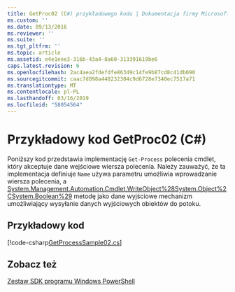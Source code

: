 ```yaml
---
title: GetProc02 (C#) przykładowego kodu | Dokumentacja firmy Microsoft
ms.custom: ''
ms.date: 09/13/2016
ms.reviewer: ''
ms.suite: ''
ms.tgt_pltfrm: ''
ms.topic: article
ms.assetid: e4e1eee3-316b-43a4-8a60-313391619be6
caps.latest.revision: 6
ms.openlocfilehash: 2ac4aea2fdefdfe86349c14fe9b87cd8c41db090
ms.sourcegitcommit: caac7d098a448232304c9d6728e7340ec7517a71
ms.translationtype: MT
ms.contentlocale: pl-PL
ms.lasthandoff: 03/16/2019
ms.locfileid: "58054564"
---
```

# <a name="getproc02-c-sample-code"></a>Przykładowy kod GetProc02 (C#)

Poniższy kod przedstawia implementację `Get-Process` polecenia cmdlet, który akceptuje dane wejściowe wiersza polecenia. Należy zauważyć, że ta implementacja definiuje `Name` używa parametru umożliwia wprowadzanie wiersza polecenia, a [System.Management.Automation.Cmdlet.WriteObject%28System.Object%2CSystem.Boolean%29](/dotnet/api/System.Management.Automation.Cmdlet.WriteObject%28System.Object%2CSystem.Boolean%29) metodę jako dane wyjściowe mechanizm umożliwiający wysyłanie danych wyjściowych obiektów do potoku.

## <a name="code-sample"></a>Przykładowy kod

[!code-csharp[GetProcessSample02.cs](../../powershell-sdk-samples/SDK-2.0/csharp/GetProcessSample02/GetProcessSample02.cs#L11-L76 "GetProcessSample02.cs")]

## <a name="see-also"></a>Zobacz też

[Zestaw SDK programu Windows PowerShell](../windows-powershell-reference.md)